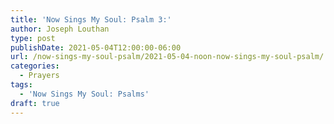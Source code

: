 ```yaml
---
title: 'Now Sings My Soul: Psalm 3:'
author: Joseph Louthan
type: post
publishDate: 2021-05-04T12:00:00-06:00
url: /now-sings-my-soul-psalm/2021-05-04-noon-now-sings-my-soul-psalm/
categories:
  - Prayers
tags:
  - 'Now Sings My Soul: Psalms'
draft: true
---
```

<div style="font-variant: small-caps;">

</div>
    
